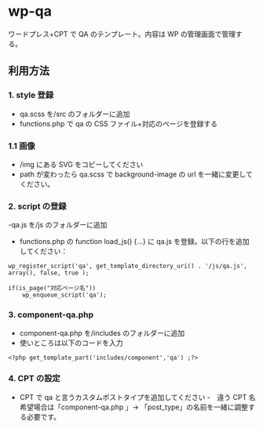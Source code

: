 # wp-qa

ワードプレス+CPT で QA のテンプレート。内容は WP の管理画面で管理する。

## 利用方法

### 1. style 登録

- qa.scss を/src のフォルダーに追加
- functions.php で qa の CSS ファイル+対応のページを登録する

### 1.1 画像

- /img にある SVG をコピーしてください
- path が変わったら qa.scss で background-image の url を一緒に変更してください。

### 2. script の登録

-qa.js を/js のフォルダーに追加

- functions.php の function load_js() {...} に qa.js を登録。以下の行を追加してください：

```
wp_register_script('qa', get_template_directory_uri() . '/js/qa.js', array(), false, true );

if(is_page("対応ページ名"))
    wp_enqueue_script('qa');
```

### 3. component-qa.php

- component-qa.php を/includes のフォルダーに追加
- 使いところは以下のコードを入力

```
<?php get_template_part('includes/component','qa') ;?>
```

### 4. CPT の設定

- CPT で qa と言うカスタムポストタイプを追加してください -　違う CPT 名希望場合は「component-qa.php 」→ 「post_type」の名前を一緒に調整する必要です。
